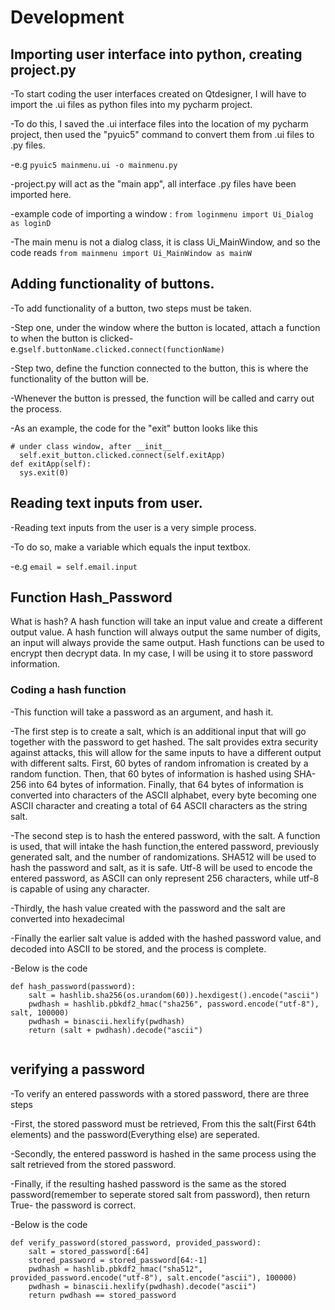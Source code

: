 # Development

## Importing user interface into python, creating project.py
-To start coding the user interfaces created on Qtdesigner, I will have to import the .ui files as python files into my pycharm project.

-To do this, I saved the .ui interface files into the location of my pycharm project, then used the "pyuic5" command to convert them from .ui files to .py files.

-e.g ``pyuic5 mainmenu.ui -o mainmenu.py``

-project.py will act as the "main app", all interface .py files have been imported here.

-example code of importing a window : ``from loginmenu import Ui_Dialog as loginD``

-The main menu is not a dialog class, it is class Ui_MainWindow, and so the code reads ``from mainmenu import Ui_MainWindow as mainW``



## Adding functionality of buttons.
-To add functionality of a button, two steps must be taken.

-Step one, under the window where the button is located, attach a function to when the button is clicked-e.g``self.buttonName.clicked.connect(functionName)``

-Step two, define the function connected to the button, this is where the functionality of the button will be.

-Whenever the button is pressed, the function will be called and carry out the process.

-As an example, the code for the "exit" button looks like this
```
# under class window, after __init__
  self.exit_button.clicked.connect(self.exitApp)
def exitApp(self):
  sys.exit(0)
```

## Reading text inputs from user.
-Reading text inputs from the user is a very simple process.

-To do so, make a variable which equals the input textbox.

-e.g ``email = self.email.input``


## Function Hash_Password
What is hash?
A hash function will take an input value and create a different output value. A hash function will always output the same number of digits, an input will always provide the same output. Hash functions can be used to encrypt then decrypt data. In my case, I will be using it to store password information.

### Coding a hash function
-This function will take a password as an argument, and hash it.

-The first step is to create a salt, which is an additional input that will go together with the password to get hashed. The salt provides extra security against attacks, this will allow for the same inputs to have a different output with different salts. First, 60 bytes of random infromation is created by a random function. Then, that 60 bytes of information is hashed using SHA-256 into 64 bytes of information. Finally, that 64 bytes of information is converted into characters of the ASCII alphabet, every byte becoming one ASCII character and creating a total of 64 ASCII characters as the string salt.

-The second step is to hash the entered password, with the salt. A function is used, that will intake the hash function,the entered password, previously generated salt, and the number of randomizations. SHA512 will be used to hash the password and salt, as it is safe. Utf-8 will be used to encode the entered password, as ASCII can only represent 256 characters, while utf-8 is capable of using any character.

-Thirdly, the hash value created with the password and the salt are converted into hexadecimal 

-Finally the earlier salt value is added with the hashed password value, and decoded into ASCII to be stored, and the process is complete.

-Below is the code
```
def hash_password(password):
    salt = hashlib.sha256(os.urandom(60)).hexdigest().encode("ascii")
    pwdhash = hashlib.pbkdf2_hmac("sha256", password.encode("utf-8"), salt, 100000)
    pwdhash = binascii.hexlify(pwdhash)
    return (salt + pwdhash).decode("ascii")


```

## verifying a password
-To verify an entered passwords with a stored password, there are three steps

-First, the stored password must be retrieved, From this the salt(First 64th elements) and the password(Everything else) are seperated.

-Secondly, the entered password is hashed in the same process using the salt retrieved from the stored password.

-Finally, if the resulting hashed password is the same as the stored password(remember to seperate stored salt from password), then return True- the password is correct.

-Below is the code
```
def verify_password(stored_password, provided_password):
    salt = stored_password[:64]
    stored_password = stored_password[64:-1]
    pwdhash = hashlib.pbkdf2_hmac("sha512", provided_password.encode("utf-8"), salt.encode("ascii"), 100000)
    pwdhash = binascii.hexlify(pwdhash).decode("ascii")
    return pwdhash == stored_password

```
